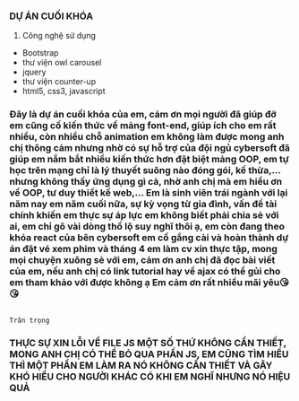 ### DỰ ÁN CUỐI KHÓA

1. Công nghệ sử dụng

- Bootstrap
- thư viện owl carousel
- jquery
- thư viện counter-up
- html5, css3, javascript



###  Đây là dự án cuối khóa của em, cảm ơn mọi người đã giúp đỡ em cũng cố kiến thức về  mảng font-end, giúp ích cho em rất nhiều, còn nhiều chỗ animation em không làm được mong anh chị thông cảm nhưng nhờ có sự hỗ trợ của đội ngủ cybersoft đã giúp em nắm bắt nhiều kiến thức hơn đặt biệt mảng OOP, em tự học trên mạng chỉ là lý thuyết suông nào đóng gói, kế thừa,... nhưng không thấy ứng dụng gì cả, nhờ anh chị mà em hiểu ơn về OOP, tư duy thiết kế web,... Em là sinh viên trái ngành với lại năm nay em năm cuối nữa, sự kỳ vọng từ gia đình, vấn đề tài chính khiến em thực sự áp lực em không biết phải chia sẻ với ai, em chỉ gõ vài dòng thổ lộ suy nghĩ thôi ạ, em còn đang theo khóa react của bên cybersoft em cố gắng cài và hoàn thành dự án đặt vé xem phim và tháng 4 em làm cv xin thực tập, mong mọi chuyện xuông sẻ với em, cảm ơn anh chị đã đọc bài viết của em, nếu anh chị có link tutorial hay về ajax có thể gủi cho em tham khảo với được không ạ Em cảm ơn rất nhiều mãi yêu😘😘 

                                                                                                Trân trọng

### THỰC SỰ XIN LỖI VỀ FILE JS MỘT SỐ THỨ KHÔNG CẦN THIẾT, MONG ANH CHỊ CÓ THỂ BỎ QUA PHẦN JS, EM CŨNG TÌM HIỂU THÌ MỘT PHẦN EM LÀM RA NÓ KHÔNG CẦN THIẾT VÀ GÂY KHÓ HIỂU CHO NGƯỜI KHÁC CÓ KHI EM NGHĨ NHƯNG NÓ HIỆU QUẢ
